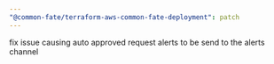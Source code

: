 ```yaml
---
"@common-fate/terraform-aws-common-fate-deployment": patch
---
```


fix issue causing auto approved request alerts to be send to the alerts channel
